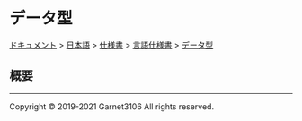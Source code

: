 # データ型

[ドキュメント](../../../../index.md) > [日本語](../../../index.md) > [仕様書](../../index.md) > [言語仕様書](../index.md) > [データ型](./index.md)

## 概要

---

Copyright © 2019-2021 Garnet3106 All rights reserved.
